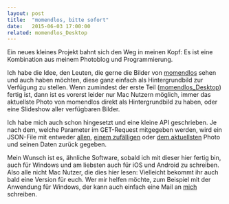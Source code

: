```yaml
---
layout: post
title:  "momendlos, bitte sofort"
date:   2015-06-03 17:00:00
related: momendlos_Desktop
---
```

Ein neues kleines Projekt bahnt sich den Weg in meinen Kopf: Es ist eine Kombination aus meinem Photoblog und Programmierung.

Ich habe die Idee, den Leuten, die gerne die Bilder von [momendlos](http://momendlos.de) sehen und auch haben möchten, diese ganz einfach als Hintergrundbild zur Verfügung zu stellen. Wenn zumindest der erste Teil ([momendlos_Desktop](http://felixdoering.com/projects/momendlos_Desktop.html)) fertig ist, dann ist es vorerst leider nur Mac Nutzern möglich, immer das aktuellste Photo von momendlos direkt als Hintergrundbild zu haben, oder eine Slideshow aller verfügbaren Bilder.

Ich habe mich auch schon hingesetzt und eine kleine API geschrieben. Je nach dem, welche Parameter im GET-Request mitgegeben werden, wird ein JSON-File mit entweder [allen](http://download.momendlos.de/getImage.php), [einem zufälligen](http://download.momendlos.de/getImage.php?method=random) oder [dem aktuellsten](http://download.momendlos.de/getImage.php?method=last) Photo und seinen Daten zurück gegeben.

Mein Wunsch ist es, ähnliche Software, sobald ich mit dieser hier fertig bin, auch für Windows und am liebsten auch für iOS und Android zu schreiben. Also alle nicht Mac Nutzer, die dies hier lesen: Vielleicht bekommt ihr auch bald eine Version für euch. Wer mir helfen möchte, zum Beispiel mit der Anwendung für Windows, der kann auch einfach eine Mail an [mich](mailto:mail@felixdoering.com) schreiben.
